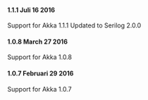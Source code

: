 #### 1.1.1 Juli 16 2016 ####

Support for Akka 1.1.1
Updated to Serilog 2.0.0

#### 1.0.8 March 27 2016 ####

Support for Akka 1.0.8

#### 1.0.7 Februari 29 2016 ####

Support for Akka 1.0.7